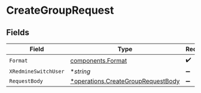 # CreateGroupRequest


## Fields

| Field                                                                                   | Type                                                                                    | Required                                                                                | Description                                                                             | Example                                                                                 |
| --------------------------------------------------------------------------------------- | --------------------------------------------------------------------------------------- | --------------------------------------------------------------------------------------- | --------------------------------------------------------------------------------------- | --------------------------------------------------------------------------------------- |
| `Format`                                                                                | [components.Format](../../models/components/format.md)                                  | :heavy_check_mark:                                                                      | N/A                                                                                     |                                                                                         |
| `XRedmineSwitchUser`                                                                    | **string*                                                                               | :heavy_minus_sign:                                                                      | N/A                                                                                     | jsmith                                                                                  |
| `RequestBody`                                                                           | [*operations.CreateGroupRequestBody](../../models/operations/creategrouprequestbody.md) | :heavy_minus_sign:                                                                      | N/A                                                                                     |                                                                                         |